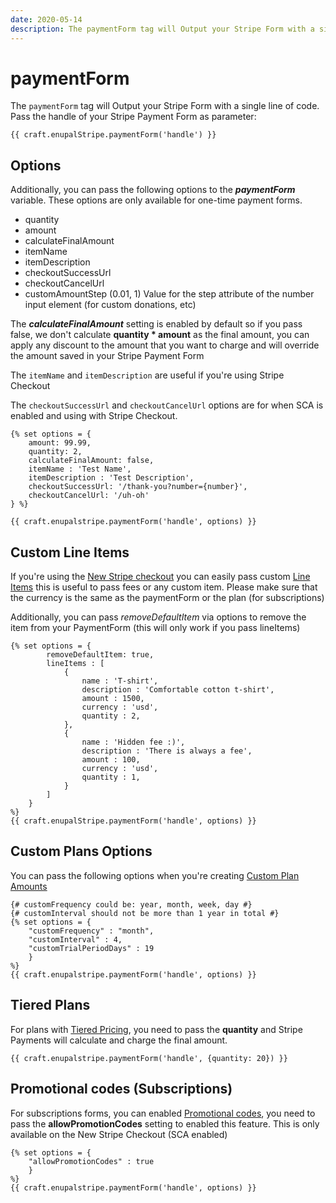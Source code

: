 ```yaml
---
date: 2020-05-14
description: The paymentForm tag will Output your Stripe Form with a single line of code. Pass the handle of your Stripe Payment Form as parameter
---
```


# paymentForm

The `paymentForm` tag will Output your Stripe Form with a single line of code. Pass the handle of your Stripe Payment Form as parameter:

```twig
{{ craft.enupalStripe.paymentForm('handle') }}
```

## Options

Additionally, you can pass the following options to the _**paymentForm**_ variable. These options are only available for one-time payment forms.

*   quantity
*   amount
*   calculateFinalAmount
*   itemName
*   itemDescription
*   checkoutSuccessUrl
*   checkoutCancelUrl
*   customAmountStep (0.01, 1) Value for the step attribute of the number input element (for custom donations, etc)

The **_calculateFinalAmount_** setting is enabled by default so if you pass false, we don't calculate **__quantity \* amount__** as the final amount, you can apply any discount to the amount that you want to charge and will override the amount saved in your Stripe Payment Form

The `itemName` and `itemDescription` are useful if you're using Stripe Checkout

The `checkoutSuccessUrl` and `checkoutCancelUrl` options are for when SCA is enabled and using with Stripe Checkout.

```twig
{% set options = {
    amount: 99.99, 
    quantity: 2, 
    calculateFinalAmount: false,
    itemName : 'Test Name',
    itemDescription : 'Test Description',
    checkoutSuccessUrl: '/thank-you?number={number}',
    checkoutCancelUrl: '/uh-oh'
} %}

{{ craft.enupalstripe.paymentForm('handle', options) }}
```

## Custom Line Items

If you're using the [New Stripe checkout](https://enupal.com/craft-plugins/stripe-payments/docs/getting-started/sca) you can easily pass custom [Line Items](https://stripe.com/docs/api/checkout/sessions/create#create_checkout_session-line_items) this is useful to pass fees or any custom item. Please make sure that the currency is the same as the paymentForm or the plan (for subscriptions)

Additionally, you can pass _removeDefaultItem_ via options to remove the item from your PaymentForm (this will only work if you pass lineItems)

```twig
{% set options = {
        removeDefaultItem: true,    
        lineItems : [
            {
                name : 'T-shirt',
                description : 'Comfortable cotton t-shirt',
                amount : 1500,
                currency : 'usd',
                quantity : 2,
            },
            {
                name : 'Hidden fee :)',
                description : 'There is always a fee',
                amount : 100,
                currency : 'usd',
                quantity : 1,
            }   
        ] 
    } 
%}
{{ craft.enupalStripe.paymentForm('handle', options) }}

```

## Custom Plans Options

You can pass the following options when you're creating [Custom Plan Amounts](https://enupal.com/craft-plugins/stripe-payments/docs/stripe-payment-forms/single-subscription#custom-amount)

```twig
{# customFrequency could be: year, month, week, day #}
{# customInterval should not be more than 1 year in total #}
{% set options = { 
    "customFrequency" : "month", 
    "customInterval" : 4,
    "customTrialPeriodDays" : 19
    } 
%}
{{ craft.enupalstripe.paymentForm('handle', options) }}
```

## Tiered Plans

For plans with [Tiered Pricing](https://stripe.com/docs/billing/subscriptions/tiers), you need to pass the **quantity** and Stripe Payments will calculate and charge the final amount.

```twig
{{ craft.enupalstripe.paymentForm('handle', {quantity: 20}) }}
```

## Promotional codes (Subscriptions)

For subscriptions forms, you can enabled [Promotional codes](https://stripe.com/docs/billing/subscriptions/discounts), you need to pass the **allowPromotionCodes** setting to enabled this feature. This is only available on the New Stripe Checkout (SCA enabled)

```twig
{% set options = { 
    "allowPromotionCodes" : true
    } 
%}
{{ craft.enupalstripe.paymentForm('handle', options) }}
```